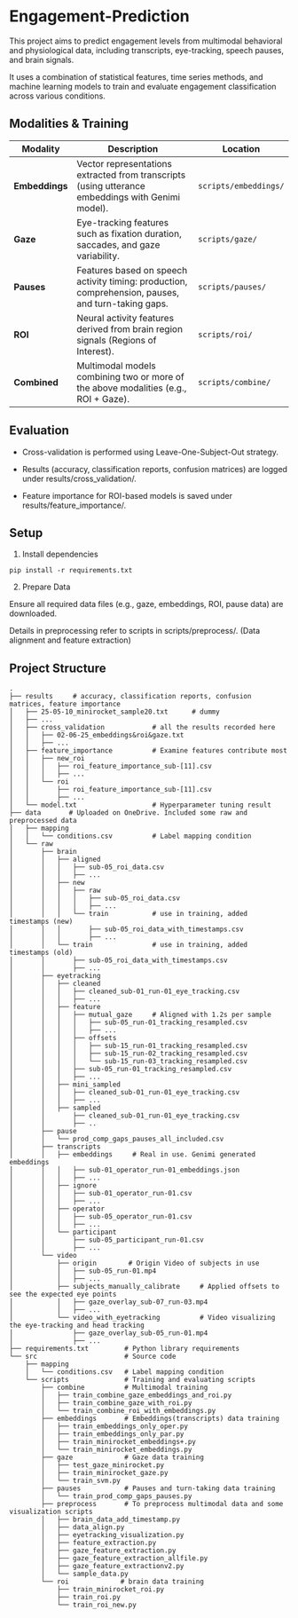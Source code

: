 # Engagement-Prediction

This project aims to predict engagement levels from multimodal behavioral and physiological data, including transcripts, eye-tracking, speech pauses, and brain signals. 

It uses a combination of statistical features, time series methods, and machine learning models to train and evaluate engagement classification across various conditions.

## Modalities & Training

| **Modality**   | **Description**                                                                                           | **Location**          |
| -------------- | --------------------------------------------------------------------------------------------------------- | --------------------- |
| **Embeddings** | Vector representations extracted from transcripts (using utterance embeddings with Genimi model). | `scripts/embeddings/` |
| **Gaze**       | Eye-tracking features such as fixation duration, saccades, and gaze variability.                          | `scripts/gaze/`       |
| **Pauses**     | Features based on speech activity timing: production, comprehension, pauses, and turn-taking gaps.        | `scripts/pauses/`     |
| **ROI**        | Neural activity features derived from brain region signals (Regions of Interest).                         | `scripts/roi/`        |
| **Combined**   | Multimodal models combining two or more of the above modalities (e.g., ROI + Gaze).                       | `scripts/combine/`    |


## Evaluation

- Cross-validation is performed using Leave-One-Subject-Out strategy.

- Results (accuracy, classification reports, confusion matrices) are logged under results/cross_validation/.

- Feature importance for ROI-based models is saved under results/feature_importance/.

## Setup
1. Install dependencies

```
pip install -r requirements.txt
```

2. Prepare Data
 
Ensure all required data files (e.g., gaze, embeddings, ROI, pause data) are downloaded.

Details in preprocessing refer to scripts in scripts/preprocess/. (Data alignment and feature extraction)



## Project Structure

```
.
├── results     # accuracy, classification reports, confusion matrices, feature importance
│   ├── 25-05-10_minirocket_sample20.txt      # dummy
│   ├── ...
│   ├── cross_validation            # all the results recorded here
│   │   ├── 02-06-25_embeddings&roi&gaze.txt
│   │   ├── ...
│   ├── feature_importance          # Examine features contribute most
│   │   ├── new_roi
│   │   │   ├── roi_feature_importance_sub-[11].csv
│   │   │   ├── ...
│   │   └── roi
│   │       ├── roi_feature_importance_sub-[11].csv
│   │       ├── ...
│   └── model.txt                   # Hyperparameter tuning result
├── data       # Uploaded on OneDrive. Included some raw and preprocessed data
│   ├── mapping
│   │   └── conditions.csv          # Label mapping condition
│   └── raw
│       ├── brain
│       │   ├── aligned
│       │   │   ├── sub-05_roi_data.csv
│       │   │   ├── ...
│       │   ├── new
│       │   │   ├── raw
│       │   │   │   ├── sub-05_roi_data.csv
│       │   │   │   ├── ...
│       │   │   └── train           # use in training, added timestamps (new)
│       │   │       ├── sub-05_roi_data_with_timestamps.csv
│       │   │       ├── ...
│       │   └── train               # use in training, added timestamps (old)
│       │       ├── sub-05_roi_data_with_timestamps.csv
│       │       ├── ...
│       ├── eyetracking
│       │   ├── cleaned
│       │   │   ├── cleaned_sub-01_run-01_eye_tracking.csv
│       │   │   ├── ...
│       │   ├── feature
│       │   │   ├── mutual_gaze     # Aligned with 1.2s per sample
│       │   │   │   ├── sub-05_run-01_tracking_resampled.csv
│       │   │   │   ├── ...
│       │   │   ├── offsets
│       │   │   │   ├── sub-15_run-01_tracking_resampled.csv
│       │   │   │   ├── sub-15_run-02_tracking_resampled.csv
│       │   │   │   └── sub-15_run-03_tracking_resampled.csv
│       │   │   ├── sub-05_run-01_tracking_resampled.csv
│       │   │   ├── ...
│       │   ├── mini_sampled
│       │   │   ├── cleaned_sub-01_run-01_eye_tracking.csv
│       │   │   ├── ...
│       │   ├── sampled
│       │       ├── cleaned_sub-01_run-01_eye_tracking.csv
│       │       ├── ..
│       ├── pause
│       │   └── prod_comp_gaps_pauses_all_included.csv
│       ├── transcripts
│       │   ├── embeddings     # Real in use. Genimi generated embeddings
│       │   │   ├── sub-01_operator_run-01_embeddings.json
│       │   │   ├── ...
│       │   ├── ignore
│       │   │   ├── sub-01_operator_run-01.csv
│       │   │   ├── ...
│       │   ├── operator
│       │   │   ├── sub-05_operator_run-01.csv
│       │   │   ├── ...
│       │   └── participant
│       │       ├── sub-05_participant_run-01.csv
│       │       ├── ...
│       └── video
│           ├── origin        # Origin Video of subjects in use
│           │   ├── sub-05_run-01.mp4
│           │   ├── ...
│           ├── subjects_manually_calibrate     # Applied offsets to see the expected eye points
│           │   ├── gaze_overlay_sub-07_run-03.mp4
│           │   ├── ...
│           └── video_with_eyetracking          # Video visualizing the eye-tracking and head tracking
│               ├── gaze_overlay_sub-05_run-01.mp4
│               ├── ...
├── requirements.txt         # Python library requirements
└── src                      # Source code
    ├── mapping
    │   └── conditions.csv   # Label mapping condition
    └── scripts              # Training and evaluating scripts
        ├── combine          # Multimodal training
        │   ├── train_combine_gaze_embeddings_and_roi.py
        │   ├── train_combine_gaze_with_roi.py
        │   └── train_combine_roi_with_embeddings.py
        ├── embeddings       # Embeddings(transcripts) data training
        │   ├── train_embeddings_only_oper.py
        │   ├── train_embeddings_only_par.py
        │   ├── train_minirocket_embeddings+.py
        │   └── train_minirocket_embeddings.py
        ├── gaze             # Gaze data training
        │   ├── test_gaze_minirocket.py
        │   ├── train_minirocket_gaze.py
        │   └── train_svm.py
        ├── pauses           # Pauses and turn-taking data training
        │   └── train_prod_comp_gaps_pauses.py
        ├── preprocess       # To preprocess multimodal data and some visualization scripts
        │   ├── brain_data_add_timestamp.py
        │   ├── data_align.py
        │   ├── eyetracking_visualization.py
        │   ├── feature_extraction.py
        │   ├── gaze_feature_extraction.py
        │   ├── gaze_feature_extraction_allfile.py
        │   ├── gaze_feature_extractionv2.py
        │   └── sample_data.py
        └── roi             # brain data training
            ├── train_minirocket_roi.py
            ├── train_roi.py
            └── train_roi_new.py
```

